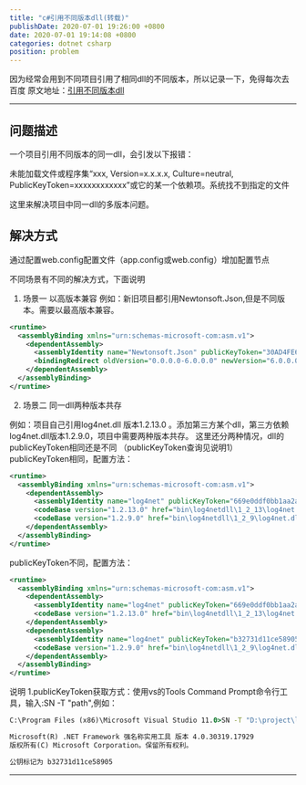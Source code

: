 ```yaml
---
title: "c#引用不同版本dll(转载)"
publishDate: 2020-07-01 19:26:00 +0800
date: 2020-07-01 19:14:08 +0800
categories: dotnet csharp
position: problem
---
```


因为经常会用到不同项目引用了相同dll的不同版本，所以记录一下，免得每次去百度
原文地址：[引用不同版本dll](https://blog.csdn.net/dang13579/article/details/72956684###)

---

<div id="toc"></div>

## 问题描述

一个项目引用不同版本的同一dll，会引发以下报错：

未能加载文件或程序集“xxx, Version=x.x.x.x, Culture=neutral, PublicKeyToken=xxxxxxxxxxxx”或它的某一个依赖项。系统找不到指定的文件

这里来解决项目中同一dll的多版本问题。

## 解决方式

通过配置web.config配置文件（app.config或web.config）增加配置节点

不同场景有不同的解决方式，下面说明

1. 场景一   以高版本兼容
例如：新旧项目都引用Newtonsoft.Json,但是不同版本。需要以最高版本兼容。

```xml
<runtime>
  <assemblyBinding xmlns="urn:schemas-microsoft-com:asm.v1">
    <dependentAssembly>
      <assemblyIdentity name="Newtonsoft.Json" publicKeyToken="30AD4FE6B2A6AEED" culture="neutral"/>
      <bindingRedirect oldVersion="0.0.0.0-6.0.0.0" newVersion="6.0.0.0"/>
    </dependentAssembly>
  </assemblyBinding>
</runtime>
```

2. 场景二   同一dll两种版本共存

例如：项目自己引用log4net.dll 版本1.2.13.0 。添加第三方某个dll，第三方依赖log4net.dll版本1.2.9.0，项目中需要两种版本共存。
这里还分两种情况，dll的publicKeyToken相同还是不同 （publicKeyToken查询见说明1）
publicKeyToken相同，配置方法：

```xml
<runtime>
  <assemblyBinding xmlns="urn:schemas-microsoft-com:asm.v1">
    <dependentAssembly>
      <assemblyIdentity name="log4net" publicKeyToken="669e0ddf0bb1aa2a" />
      <codeBase version="1.2.13.0" href="bin\log4netdll\1_2_13\log4net.dll" />
      <codeBase version="1.2.9.0" href="bin\log4netdll\1_2_9\log4net.dll" />
    </dependentAssembly>
  </assemblyBinding>
</runtime>
```

publicKeyToken不同，配置方法：

```xml
<runtime>
  <assemblyBinding xmlns="urn:schemas-microsoft-com:asm.v1">
    <dependentAssembly>
      <assemblyIdentity name="log4net" publicKeyToken="669e0ddf0bb1aa2a" />
      <codeBase version="1.2.13.0" href="bin\log4netdll\1_2_13\log4net.dll" />
    </dependentAssembly>
    <dependentAssembly>
      <assemblyIdentity name="log4net" publicKeyToken="b32731d11ce58905" />
      <codeBase version="1.2.9.0" href="bin\log4netdll\1_2_9\log4net.dll" />
    </dependentAssembly>
  </assemblyBinding>
</runtime>
```

说明
1.publicKeyToken获取方式：使用vs的Tools Command Prompt命令行工具，输入:SN -T "path",例如：

```cmd
C:\Program Files (x86)\Microsoft Visual Studio 11.0>SN -T "D:\project\liberary\External\log4net.dll"

Microsoft(R) .NET Framework 强名称实用工具 版本 4.0.30319.17929
版权所有(C) Microsoft Corporation。保留所有权利。

公钥标记为 b32731d11ce58905
```

---
